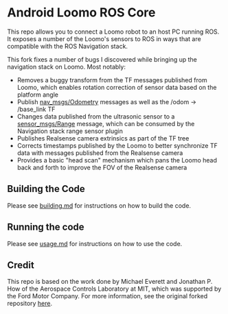 # Android Loomo ROS Core

This repo allows you to connect a Loomo robot to an host PC running ROS. It exposes a number of the Loomo's sensors to ROS in ways that are compatible with the ROS Navigation stack.

This fork fixes a number of bugs I discovered while bringing up the navigation stack on Loomo. Most notably:

- Removes a buggy transform from the TF messages published from Loomo, which enables rotation correction of sensor data based on the platform angle
- Publish [nav_msgs/Odometry](http://docs.ros.org/melodic/api/nav_msgs/html/msg/Odometry.html) messages as well as the /odom -> /base_link TF
- Changes data published from the ultrasonic sensor to a [sensor_msgs/Range](http://docs.ros.org/melodic/api/sensor_msgs/html/msg/Range.html) message, which can be consumed by the Navigation stack range sensor plugin
- Publishes Realsense camera extrinsics as part of the TF tree
- Corrects timestamps published by the Loomo to better synchronize TF data with messages published from the Realsense camera
- Provides a basic "head scan" mechanism which pans the Loomo head back and forth to improve the FOV of the Realsense 
camera

## Building the Code

Please see [building.md](docs/building.md) for instructions on how to build the code.

## Running the code

Please see [usage.md](docs/usage.md) for instructions on how to use the code.

## Credit

This repo is based on the work done by Michael Everett and Jonathan P. How of the Aerospace Controls Laboratory at MIT, which was supported by the Ford Motor Company. For more information, see the original forked repository [here](https://github.com/mit-acl/android_loomo_ros_core).